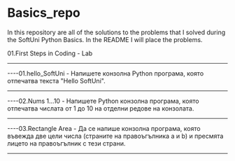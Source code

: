 # Basics_repo
In this repository are all of the solutions to the problems that I solved during the SoftUni Python Basics.
In the README I will place the problems.

01.First Steps in Coding - Lab
___________________________________________________________________________________________________________________________
----01.hello_SoftUni - Напишете конзолна Python програма, която отпечатва текста "Hello SoftUni".
___________________________________________________________________________________________________________________________
----02.Nums 1...10 - Напишете Python конзолна програма, която отпечатва числата от 1 до 10 на отделни редове на конзолата.
___________________________________________________________________________________________________________________________
----03.Rectangle Area - Да се напише конзолна програма, която въвежда две цели числа (страните на правоъгълника a и b) и пресмята лицето на правоъгълник с тези страни.
___________________________________________________________________________________________________________________________

